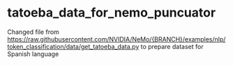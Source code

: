 # tatoeba_data_for_nemo_puncuator

Changed file from https://raw.githubusercontent.com/NVIDIA/NeMo/{BRANCH}/examples/nlp/token_classification/data/get_tatoeba_data.py to prepare dataset for Spanish language
